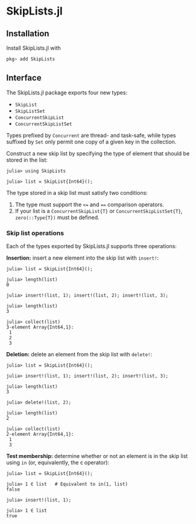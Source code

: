 # SkipLists.jl

## Installation

Install SkipLists.jl with

```julia
pkg> add SkipLists
```

## Interface

The SkipLists.jl package exports four new types:

- `SkipList`
- `SkipListSet`
- `ConcurrentSkipList`
- `ConcurrentSkipListSet`

Types prefixed by `Concurrent` are thread- and task-safe, while types suffixed by `Set` only permit one copy of a given key in the collection.

Construct a new skip list by specifying the type of element that should be stored in the list:

```jldoctest
julia> using SkipLists

julia> list = SkipList{Int64}();
```

The type stored in a skip list must satisfy two conditions:

1. The type must support the `<=` and `==` comparison operators.
2. If your list is a `ConcurrentSkipList{T}` or `ConcurrentSkipListSet{T}`, `zero(::Type{T})` must be defined.

### Skip list operations

Each of the types exported by SkipLists.jl supports three operations:

**Insertion:** insert a new element into the skip list with `insert!`:

```jldoctest; setup = :(using SkipLists)
julia> list = SkipList{Int64}();

julia> length(list)
0

julia> insert!(list, 1); insert!(list, 2); insert!(list, 3);

julia> length(list)
3

julia> collect(list)
3-element Array{Int64,1}:
 1
 2
 3
```

**Deletion:** delete an element from the skip list with `delete!`:

```jldoctest; setup = :(using SkipLists)
julia> list = SkipList{Int64}();

julia> insert!(list, 1); insert!(list, 2); insert!(list, 3);

julia> length(list)
3

julia> delete!(list, 2);

julia> length(list)
2

julia> collect(list)
2-element Array{Int64,1}:
 1
 3
```

**Test membership:** determine whether or not an element is in the skip list using `in` (or, equivalently, the `∈` operator):

```jldoctest; setup = :(using SkipLists)
julia> list = SkipList{Int64}();

julia> 1 ∈ list   # Equivalent to in(1, list)
false

julia> insert!(list, 1);

julia> 1 ∈ list
true
```


